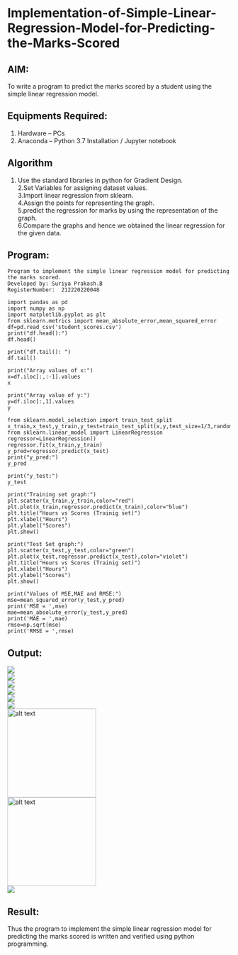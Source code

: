 # Implementation-of-Simple-Linear-Regression-Model-for-Predicting-the-Marks-Scored

## AIM:
To write a program to predict the marks scored by a student using the simple linear regression model.

## Equipments Required:
1. Hardware – PCs
2. Anaconda – Python 3.7 Installation / Jupyter notebook

## Algorithm
 1. Use the standard libraries in python for Gradient Design.<br>
2.Set Variables for assigning dataset values.<br>
3.Import linear regression from sklearn.<br>
4.Assign the points for representing the graph.<br>
5.predict the regression for marks by using the representation of the graph.<br>
6.Compare the graphs and hence we obtained the linear regression for the given data.<br>

## Program:
```
Program to implement the simple linear regression model for predicting the marks scored.
Developed by: Suriya Prakash.B
RegisterNumber:  212220220048
```
```
import pandas as pd
import numpy as np
import matplotlib.pyplot as plt
from sklearn.metrics import mean_absolute_error,mean_squared_error
df=pd.read_csv('student_scores.csv')
print("df.head():")
df.head()
```
```
print("df.tail(): ")
df.tail()
```
```
print("Array values of x:")
x=df.iloc[:,:-1].values
x
```
```
print("Array value of y:")
y=df.iloc[:,1].values
y
```
```
from sklearn.model_selection import train_test_split
x_train,x_test,y_train,y_test=train_test_split(x,y,test_size=1/3,random_state=0)
from sklearn.linear_model import LinearRegression
regressor=LinearRegression()
regressor.fit(x_train,y_train)
y_pred=regressor.predict(x_test)
print("y_pred:")
y_pred
```
```
print("y_test:")
y_test
```
```
print("Training set graph:")
plt.scatter(x_train,y_train,color="red")
plt.plot(x_train,regressor.predict(x_train),color="blue")
plt.title("Hours vs Scores (Trainig set)")
plt.xlabel("Hours")
plt.ylabel("Scores")
plt.show()
```
```
print("Test Set graph:")
plt.scatter(x_test,y_test,color="green")
plt.plot(x_test,regressor.predict(x_test),color="violet")
plt.title("Hours vs Scores (Trainig set)")
plt.xlabel("Hours")
plt.ylabel("Scores")
plt.show()
```
```
print("Values of MSE,MAE and RMSE:")
mse=mean_squared_error(y_test,y_pred)
print('MSE = ',mse)
mae=mean_absolute_error(y_test,y_pred)
print('MAE = ',mae)
rmse=np.sqrt(mse)
print('RMSE = ',rmse)
```
## Output:
<img src="https://user-images.githubusercontent.com/104640337/230722355-50d6c8df-1e3f-4b47-a516-c63943c4849d.png"><br>
<img src="https://user-images.githubusercontent.com/104640337/230722376-d85fa375-500c-4591-af1a-97bed4437c3b.png"><br>
<img src="https://user-images.githubusercontent.com/104640337/230722382-b78a0472-c580-4dad-b380-2acaba052143.png"><br>
<img src="https://user-images.githubusercontent.com/104640337/230722385-d8e49475-79a7-4d5a-8eec-45b91e640514.png"><br>
<img src="https://user-images.githubusercontent.com/104640337/230722395-eca4f828-d973-4214-9223-5cca60b14cd2.png"><br>
<img src="https://user-images.githubusercontent.com/104640337/230722402-d975abf6-09d2-46c8-93f6-b2efb0c09903.png"><br>
<img src="https://user-images.githubusercontent.com/104640337/230722406-322b66e7-b86b-401f-bcfc-466a94afd1d3.png" alt="alt text" width="200" height="200"><br>
<img src="https://user-images.githubusercontent.com/104640337/230722409-52191baf-6b2b-4c59-af8d-d1041e0e0f98.png" alt="alt text" width="200" height="200"><br>
<img src="https://user-images.githubusercontent.com/104640337/230722416-2c44d6e5-c34c-486e-a249-5bccfff5c90b.png">


## Result:
Thus the program to implement the simple linear regression model for predicting the marks scored is written and verified using python programming.
